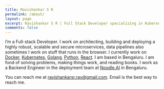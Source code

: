 ```yaml
---
title: Ravishankar S R 
permalink: /about/
layout: page
excerpt: Ravishankar S R | Full Stack Developer specializing in Kubernetes, Docker, Golang, Python, React, Vue.
comments: false
---
```


I’m a Full-stack Developer. I work on architecting, building and deploying a highly robust, scalable and secure microservices, data pipelines also sometimes I work on stuff that runs in the browser. I currently work on [Docker](https://docker.com), [Kubernetes](https://kubernetes.io), [Golang](https://golang.org/), [Python](https://www.python.org/), [React](https://reactjs.org/). I am based in Bengaluru. I am fond of solving problems, making things work, and reading books. I work as a Backend Engineer in the deployment team at  <a class="about-me-link" href="https://noodle.ai"  target="_blank">Noodle.AI</a> in Bengaluru.

You can reach me at <a class="link" href="mailto:ravishankarsr.rav@gmail.com">ravishankarsr.rav@gmail.com</a>. Email is the best way to reach me.

